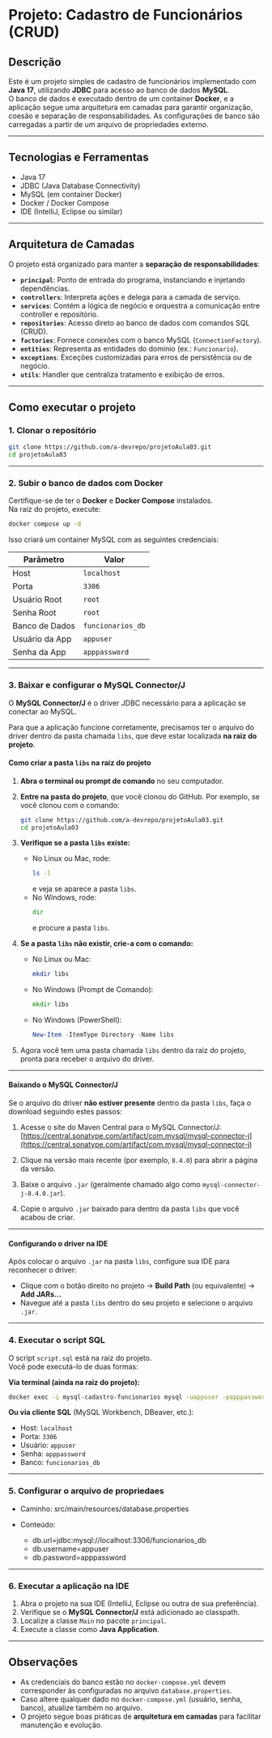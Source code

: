 # Projeto: Cadastro de Funcionários (CRUD)

## Descrição

Este é um projeto simples de cadastro de funcionários implementado com **Java 17**, utilizando **JDBC** para acesso ao banco de dados **MySQL**.  
O banco de dados é executado dentro de um container **Docker**, e a aplicação segue uma arquitetura em camadas para garantir organização, coesão e separação de responsabilidades. As configurações de banco são carregadas a partir de um arquivo de propriedades externo.

---

## Tecnologias e Ferramentas

- Java 17  
- JDBC (Java Database Connectivity)  
- MySQL (em container Docker)  
- Docker / Docker Compose  
- IDE (IntelliJ, Eclipse ou similar)  

---

## Arquitetura de Camadas

O projeto está organizado para manter a **separação de responsabilidades**:

- **`principal`**: Ponto de entrada do programa, instanciando e injetando dependências.  
- **`controllers`**: Interpreta ações e delega para a camada de serviço.  
- **`services`**: Contém a lógica de negócio e orquestra a comunicação entre controller e repositório.  
- **`repositories`**: Acesso direto ao banco de dados com comandos SQL (CRUD).  
- **`factories`**: Fornece conexões com o banco MySQL (`ConnectionFactory`).  
- **`entities`**: Representa as entidades do domínio (ex.: `Funcionario`).  
- **`exceptions`**: Exceções customizadas para erros de persistência ou de negócio.  
- **`utils`**: Handler que centraliza tratamento e exibição de erros.

---

## Como executar o projeto

### 1. Clonar o repositório
```bash
git clone https://github.com/a-devrepo/projetoAula03.git
cd projetoAula03
```

---

### 2. Subir o banco de dados com Docker
Certifique-se de ter o **Docker** e **Docker Compose** instalados.  
Na raiz do projeto, execute:
```bash
docker compose up -d
```

Isso criará um container MySQL com as seguintes credenciais:  

| Parâmetro          | Valor                     |
|--------------------|---------------------------|
| Host               | `localhost`               |
| Porta              | `3306`                    |
| Usuário Root       | `root`                    |
| Senha Root         | `root`                    |
| Banco de Dados     | `funcionarios_db`          |
| Usuário da App     | `appuser`                  |
| Senha da App       | `apppassword`              |

---

### 3. Baixar e configurar o MySQL Connector/J

O **MySQL Connector/J** é o driver JDBC necessário para a aplicação se conectar ao MySQL.

Para que a aplicação funcione corretamente, precisamos ter o arquivo do driver dentro da pasta chamada `libs`, que deve estar localizada **na raiz do projeto**.

#### Como criar a pasta `libs` na raiz do projeto

1. **Abra o terminal ou prompt de comando** no seu computador.

2. **Entre na pasta do projeto**, que você clonou do GitHub. Por exemplo, se você clonou com o comando:  
   ```bash
   git clone https://github.com/a-devrepo/projetoAula03.git
   cd projetoAula03
   ```

3. **Verifique se a pasta `libs` existe:**  
   - No Linux ou Mac, rode:  
     ```bash
     ls -l
     ```  
     e veja se aparece a pasta `libs`.  
   - No Windows, rode:  
     ```cmd
     dir
     ```  
     e procure a pasta `libs`.

4. **Se a pasta `libs` não existir, crie-a com o comando:**  
   - No Linux ou Mac:  
     ```bash
     mkdir libs
     ```  
   - No Windows (Prompt de Comando):  
     ```cmd
     mkdir libs
     ```  
   - No Windows (PowerShell):  
     ```powershell
     New-Item -ItemType Directory -Name libs
     ```

5. Agora você tem uma pasta chamada `libs` dentro da raiz do projeto, pronta para receber o arquivo do driver.

---

#### Baixando o MySQL Connector/J

Se o arquivo do driver **não estiver presente** dentro da pasta `libs`, faça o download seguindo estes passos:

1. Acesse o site do Maven Central para o MySQL Connector/J:  
   [https://central.sonatype.com/artifact/com.mysql/mysql-connector-j](https://central.sonatype.com/artifact/com.mysql/mysql-connector-j)

2. Clique na versão mais recente (por exemplo, `8.4.0`) para abrir a página da versão.

3. Baixe o arquivo `.jar` (geralmente chamado algo como `mysql-connector-j-8.4.0.jar`).

4. Copie o arquivo `.jar` baixado para dentro da pasta `libs` que você acabou de criar.

---

#### Configurando o driver na IDE

Após colocar o arquivo `.jar` na pasta `libs`, configure sua IDE para reconhecer o driver:

- Clique com o botão direito no projeto → **Build Path** (ou equivalente) → **Add JARs...**  
- Navegue até a pasta `libs` dentro do seu projeto e selecione o arquivo `.jar`.

---

### 4. Executar o script SQL

O script `script.sql` está na raiz do projeto.  
Você pode executá-lo de duas formas:

**Via terminal (ainda na raiz do projeto):**
```bash
docker exec -i mysql-cadastro-funcionarios mysql -uappuser -papppassword funcionarios_db < script.sql
```

**Ou via cliente SQL** (MySQL Workbench, DBeaver, etc.):  
- Host: `localhost`  
- Porta: `3306`  
- Usuário: `appuser`  
- Senha: `apppassword`  
- Banco: `funcionarios_db`  

---

### 5. Configurar o arquivo de propriedaes

- Caminho: src/main/resources/database.properties  

- Conteúdo:
   - db.url=jdbc:mysql://localhost:3306/funcionarios_db
   - db.username=appuser
   - db.password=apppassword

---

### 6. Executar a aplicação na IDE

1. Abra o projeto na sua IDE (IntelliJ, Eclipse ou outra de sua preferência).  
2. Verifique se o **MySQL Connector/J** está adicionado ao classpath.  
3. Localize a classe `Main` no pacote `principal`.  
4. Execute a classe como **Java Application**.

---

## Observações
- As credenciais do banco estão no `docker-compose.yml` devem corresponder às configuradas no arquivo `database.properties`.  
- Caso altere qualquer dado no `docker-compose.yml` (usuário, senha, banco), atualize também no arquivo.  
- O projeto segue boas práticas de **arquitetura em camadas** para facilitar manutenção e evolução.